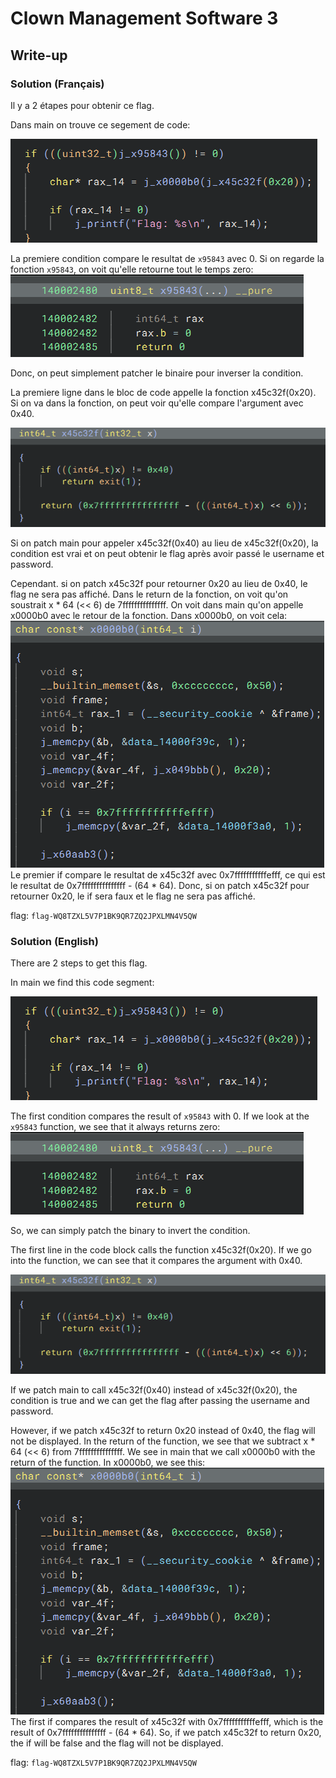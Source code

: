 # Clown Management Software 3
## Write-up
### Solution (Français)
Il y a 2 étapes pour obtenir ce flag. 

Dans main on trouve ce segement de code:

![false](image-1.png)

La premiere condition compare le resultat de `x95843` avec 0. Si on regarde la fonction `x95843`, on voit qu'elle retourne tout le temps zero:
![Alt text](image-2.png)

Donc, on peut simplement patcher le binaire pour inverser la condition.

La premiere ligne dans le bloc de code appelle la fonction x45c32f(0x20). Si on va dans la fonction, on peut voir qu'elle compare l'argument avec 0x40.

![Alt text](image-3.png)

Si on patch main pour appeler x45c32f(0x40) au lieu de x45c32f(0x20), la condition est vrai et on peut obtenir le flag après avoir passé le username et password.

Cependant. si on patch x45c32f pour retourner 0x20 au lieu de 0x40, le flag ne sera pas affiché. Dans le return de la fonction, on voit qu'on soustrait x * 64 (<< 6) de 7fffffffffffffff. On voit dans main qu'on appelle x0000b0 avec le retour de la fonction. Dans x0000b0, on voit cela:
![Alt text](image-4.png)
Le premier if compare le resultat de x45c32f avec 0x7fffffffffffefff, ce qui est le resultat de 0x7fffffffffffffff - (64 * 64). Donc, si on patch x45c32f pour retourner 0x20, le if sera faux et le flag ne sera pas affiché.

flag: `flag-WQ8TZXL5V7P1BK9QR7ZQ2JPXLMN4V5QW`
### Solution (English)
There are 2 steps to get this flag.

In main we find this code segment:

![false](image-1.png)

The first condition compares the result of `x95843` with 0. If we look at the `x95843` function, we see that it always returns zero:
![Alt text](image-2.png)

So, we can simply patch the binary to invert the condition.

The first line in the code block calls the function x45c32f(0x20). If we go into the function, we can see that it compares the argument with 0x40.

![Alt text](image-3.png)

If we patch main to call x45c32f(0x40) instead of x45c32f(0x20), the condition is true and we can get the flag after passing the username and password.

However, if we patch x45c32f to return 0x20 instead of 0x40, the flag will not be displayed. In the return of the function, we see that we subtract x * 64 (<< 6) from 7fffffffffffffff. We see in main that we call x0000b0 with the return of the function. In x0000b0, we see this:
![Alt text](image-4.png)
The first if compares the result of x45c32f with 0x7fffffffffffefff, which is the result of 0x7fffffffffffffff - (64 * 64). So, if we patch x45c32f to return 0x20, the if will be false and the flag will not be displayed.

flag: `flag-WQ8TZXL5V7P1BK9QR7ZQ2JPXLMN4V5QW`


